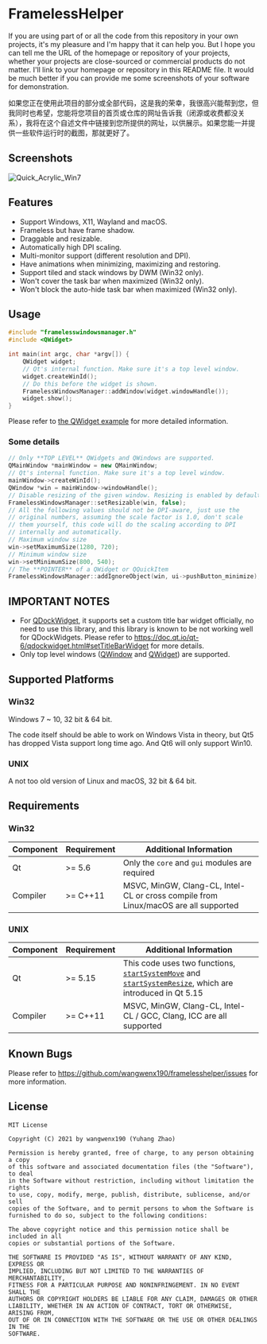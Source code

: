 # FramelessHelper

If you are using part of or all the code from this repository in your own projects, it's my pleasure and I'm happy that it can help you. But I hope you can tell me the URL of the homepage or repository of your projects, whether your projects are close-sourced or commercial products do not matter. I'll link to your homepage or repository in this README file. It would be much better if you can provide me some screenshots of your software for demonstration.

如果您正在使用此项目的部分或全部代码，这是我的荣幸，我很高兴能帮到您，但我同时也希望，您能将您项目的首页或仓库的网址告诉我（闭源或收费都没关系），我将在这个自述文件中链接到您所提供的网址，以供展示。如果您能一并提供一些软件运行时的截图，那就更好了。

## Screenshots

![Quick_Acrylic_Win7](/screenshots/quick_acrylic_win7.png)

## Features

- Support Windows, X11, Wayland and macOS.
- Frameless but have frame shadow.
- Draggable and resizable.
- Automatically high DPI scaling.
- Multi-monitor support (different resolution and DPI).
- Have animations when minimizing, maximizing and restoring.
- Support tiled and stack windows by DWM (Win32 only).
- Won't cover the task bar when maximized (Win32 only).
- Won't block the auto-hide task bar when maximized (Win32 only).

## Usage

```cpp
#include "framelesswindowsmanager.h"
#include <QWidget>

int main(int argc, char *argv[]) {
    QWidget widget;
    // Qt's internal function. Make sure it's a top level window.
    widget.createWinId();
    // Do this before the widget is shown.
    FramelessWindowsManager::addWindow(widget.windowHandle());
    widget.show();
}
```

Please refer to [the QWidget example](/examples/QWidget/main.cpp) for more detailed information.

### Some details

```cpp
// Only **TOP LEVEL** QWidgets and QWindows are supported.
QMainWindow *mainWindow = new QMainWindow;
// Qt's internal function. Make sure it's a top level window.
mainWindow->createWinId();
QWindow *win = mainWindow->windowHandle();
// Disable resizing of the given window. Resizing is enabled by default.
FramelessWindowsManager::setResizable(win, false);
// All the following values should not be DPI-aware, just use the
// original numbers, assuming the scale factor is 1.0, don't scale
// them yourself, this code will do the scaling according to DPI
// internally and automatically.
// Maximum window size
win->setMaximumSize(1280, 720);
// Minimum window size
win->setMinimumSize(800, 540);
// The **POINTER** of a QWidget or QQuickItem
FramelessWindowsManager::addIgnoreObject(win, ui->pushButton_minimize);
```

## IMPORTANT NOTES

- For [QDockWidget](https://doc.qt.io/qt-6/qdockwidget.html), it supports set a custom title bar widget officially, no need to use this library, and this library is known to be not working well for QDockWidgets. Please refer to <https://doc.qt.io/qt-6/qdockwidget.html#setTitleBarWidget> for more details.
- Only top level windows ([QWindow](https://doc.qt.io/qt-6/qwindow.html) and [QWidget](https://doc.qt.io/qt-6/qwidget.html)) are supported.

## Supported Platforms

### Win32

Windows 7 ~ 10, 32 bit & 64 bit.

The code itself should be able to work on Windows Vista in theory, but Qt5 has dropped Vista support long time ago. And Qt6 will only support Win10.

### UNIX

A not too old version of Linux and macOS, 32 bit & 64 bit.

## Requirements

### Win32

| Component | Requirement | Additional Information |
| --- | --- | --- |
| Qt | >= 5.6 | Only the `core` and `gui` modules are required |
| Compiler | >= C++11 | MSVC, MinGW, Clang-CL, Intel-CL or cross compile from Linux/macOS are all supported |

### UNIX

| Component | Requirement | Additional Information |
| --- | --- | --- |
| Qt | >= 5.15 | This code uses two functions, [`startSystemMove`](https://doc.qt.io/qt-5/qwindow.html#startSystemMove) and [`startSystemResize`](https://doc.qt.io/qt-5/qwindow.html#startSystemResize), which are introduced in Qt 5.15 |
| Compiler | >= C++11 | MSVC, MinGW, Clang-CL, Intel-CL / GCC, Clang, ICC are all supported |

## Known Bugs

Please refer to <https://github.com/wangwenx190/framelesshelper/issues> for more information.

## License

```text
MIT License

Copyright (C) 2021 by wangwenx190 (Yuhang Zhao)

Permission is hereby granted, free of charge, to any person obtaining a copy
of this software and associated documentation files (the "Software"), to deal
in the Software without restriction, including without limitation the rights
to use, copy, modify, merge, publish, distribute, sublicense, and/or sell
copies of the Software, and to permit persons to whom the Software is
furnished to do so, subject to the following conditions:

The above copyright notice and this permission notice shall be included in all
copies or substantial portions of the Software.

THE SOFTWARE IS PROVIDED "AS IS", WITHOUT WARRANTY OF ANY KIND, EXPRESS OR
IMPLIED, INCLUDING BUT NOT LIMITED TO THE WARRANTIES OF MERCHANTABILITY,
FITNESS FOR A PARTICULAR PURPOSE AND NONINFRINGEMENT. IN NO EVENT SHALL THE
AUTHORS OR COPYRIGHT HOLDERS BE LIABLE FOR ANY CLAIM, DAMAGES OR OTHER
LIABILITY, WHETHER IN AN ACTION OF CONTRACT, TORT OR OTHERWISE, ARISING FROM,
OUT OF OR IN CONNECTION WITH THE SOFTWARE OR THE USE OR OTHER DEALINGS IN THE
SOFTWARE.
```

